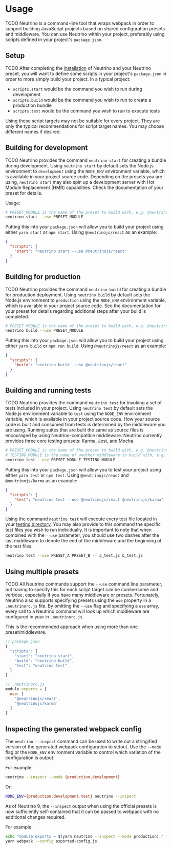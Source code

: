 # Usage

TODO
Neutrino is a command-line tool that wraps webpack in order to support building JavaScript projects
based on shared configuration presets and middleware. You can use Neutrino within your project, preferably using
scripts defined in your project's `package.json`.

## Setup

TODO
After completing the [installation](./installation/index.md) of Neutrino and your Neutrino preset, you will
want to define some scripts in your project's `package.json` in order to more simply build your project.
In a typical project:

- `scripts.start` would be the command you wish to run during development
- `scripts.build` would be the command you wish to run to create a production bundle
- `scripts.test` would be the command you wish to run to execute tests

Using these script targets may not be suitable for every project. They are only the
typical recommendations for script target names. You may choose different names if desired.

## Building for development

TODO
Neutrino provides the command `neutrino start` for creating a bundle during development. Using
`neutrino start` by default sets the Node.js environment to `development` using the `NODE_ENV` environment variable,
which is available in your project source code. Depending on the presets you are using, `neutrino start`
may also spin up a development server with Hot Module Replacement (HMR) capabilities.
Check the documentation of your preset for details.

Usage:

```bash
# PRESET_MODULE is the name of the preset to build with, e.g. @neutrinojs/react
neutrino start --use PRESET_MODULE
```

Putting this into your `package.json` will allow you to build your project using either
`yarn start` or `npm start`. Using `@neutrinojs/react` as an example:

```json
{
  "scripts": {
    "start": "neutrino start --use @neutrinojs/react"
  }
}
```

## Building for production

TODO
Neutrino provides the command `neutrino build` for creating a bundle for production deployment.
Using `neutrino build` by default sets the Node.js environment to `production` using the `NODE_ENV` environment variable,
which is available in your project source code. See the documentation for your preset for details regarding additional
steps after your build is completed.

```bash
# PRESET_MODULE is the name of the preset to build with, e.g. @neutrinojs/react
neutrino build --use PRESET_MODULE
```

Putting this into your `package.json` will allow you to build your project using either
`yarn build` or `npm run build`. Using `@neutrinojs/react` as an example:

```json
{
  "scripts": {
    "build": "neutrino build --use @neutrinojs/react"
  }
}
```

## Building and running tests

TODO
Neutrino provides the command `neutrino test` for invoking a set of tests included in your project.
Using `neutrino test` by default sets the Node.js environment variable to `test` using the `NODE_ENV` environment
variable, which is available in your project source code. How your source code is built and consumed from tests
is determined by the middleware you are using. Running suites that are built the same as source files is encouraged by
using Neutrino-compatible middleware. Neutrino currently provides three core testing presets: Karma, Jest, and Mocha.

```bash
# PRESET_MODULE is the name of the preset to build with, e.g. @neutrinojs/react
# TESTING_MODULE is the name of another middleware to build with, e.g. @neutrinojs/karma
neutrino test --use PRESET_MODULE TESTING_MODULE
```

Putting this into your `package.json` will allow you to test your project using either
`yarn test` or `npm test`. Using `@neutrinojs/react` and `@neutrinojs/karma` as an example:

```json
{
  "scripts": {
    "test": "neutrino test --use @neutrinojs/react @neutrinojs/karma"
  }
}
```

Using the command `neutrino test` will execute every test file located in your
[testing directory](./project-layout.md#testing). You may also provide to this command the specific test files you wish
to run individually. It is important to note that when combined with the `--use` parameter, you should use two
dashes after the last middleware to denote the end of the middleware and the beginning of the test files.

```bash
neutrino test --use PRESET_A PRESET_B -- a_test.js b_test.js
```

## Using multiple presets

TODO
All Neutrino commands support the `--use` command line parameter, but having to specify this for each script target
can be cumbersome and verbose, especially if you have many middleware or presets. Fortunately, Neutrino also supports
specifying presets using the `use` property in a `.neutrinorc.js` file. By omitting the `--use`
flag and specifying a `use` array, every call to a Neutrino command will look up which middleware
are configured in your in `.neutrinorc.js`.

This is the recommended approach when using more than one preset/middleware.

```js
// package.json
{
  "scripts": {
    "start": "neutrino start",
    "build": "neutrino build",
    "test": "neutrino test"
  }
}
```

```js
// .neutrinorc.js
module.exports = {
  use: [
    '@neutrinojs/react',
    '@neutrinojs/karma'
  ]
}
```

## Inspecting the generated webpack config

The `neutrino --inspect` command can be used to write out a stringified version of the generated
webpack configuration to stdout. Use the `--mode` flag or the `NODE_ENV` environment variable to
control which variation of the configuration is output.

For example:

```bash
neutrino --inspect --mode {production,development}
```

Or:

```bash
NODE_ENV={production,development,test} neutrino --inspect
```

As of Neutrino 9, the `--inspect` output when using the official presets is now sufficiently
self-contained that it can be passed to webpack with no additional changes required.

For example:

```bash
echo "module.exports = $(yarn neutrino --inspect --mode production);" > exported-config.js
yarn webpack --config exported-config.js
```
